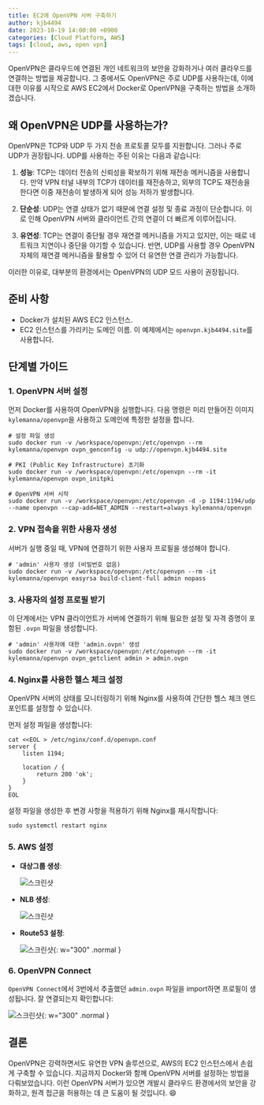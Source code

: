```yaml
---
title: EC2에 OpenVPN 서버 구축하기
author: kjb4494
date: 2023-10-19 14:00:00 +0900
categories: [Cloud Platform, AWS]
tags: [cloud, aws, open vpn]
---
```


OpenVPN은 클라우드에 연결된 개인 네트워크의 보안을 강화하거나 여러 클라우드를 연결하는 방법을 제공합니다. 그 중에서도 OpenVPN은 주로 UDP를 사용하는데, 이에 대한 이유를 시작으로 AWS EC2에서 Docker로 OpenVPN을 구축하는 방법을 소개하겠습니다.

## 왜 OpenVPN은 UDP를 사용하는가?

OpenVPN은 TCP와 UDP 두 가지 전송 프로토콜 모두를 지원합니다. 그러나 주로 UDP가 권장됩니다. UDP를 사용하는 주된 이유는 다음과 같습니다:

1. **성능**: TCP는 데이터 전송의 신뢰성을 확보하기 위해 재전송 메커니즘을 사용합니다. 만약 VPN 터널 내부의 TCP가 데이터를 재전송하고, 외부의 TCP도 재전송을 한다면 이중 재전송이 발생하게 되어 성능 저하가 발생합니다.

2. **단순성**: UDP는 연결 상태가 없기 때문에 연결 설정 및 종료 과정이 단순합니다. 이로 인해 OpenVPN 서버와 클라이언트 간의 연결이 더 빠르게 이루어집니다.

3. **유연성**: TCP는 연결이 중단될 경우 재연결 메커니즘을 가지고 있지만, 이는 때로 네트워크 지연이나 중단을 야기할 수 있습니다. 반면, UDP를 사용할 경우 OpenVPN 자체의 재연결 메커니즘을 활용할 수 있어 더 유연한 연결 관리가 가능합니다.

이러한 이유로, 대부분의 환경에서는 OpenVPN의 UDP 모드 사용이 권장됩니다.

## 준비 사항

- Docker가 설치된 AWS EC2 인스턴스.
- EC2 인스턴스를 가리키는 도메인 이름. 이 예제에서는 `openvpn.kjb4494.site`를 사용합니다.

## 단계별 가이드

### 1. OpenVPN 서버 설정

먼저 Docker를 사용하여 OpenVPN을 실행합니다. 다음 명령은 미리 만들어진 이미지 `kylemanna/openvpn`을 사용하고 도메인에 특정한 설정을 합니다.

```shell
# 설정 파일 생성
sudo docker run -v /workspace/openvpn:/etc/openvpn --rm kylemanna/openvpn ovpn_genconfig -u udp://openvpn.kjb4494.site

# PKI (Public Key Infrastructure) 초기화
sudo docker run -v /workspace/openvpn:/etc/openvpn --rm -it kylemanna/openvpn ovpn_initpki

# OpenVPN 서버 시작
sudo docker run -v /workspace/openvpn:/etc/openvpn -d -p 1194:1194/udp --name openvpn --cap-add=NET_ADMIN --restart=always kylemanna/openvpn
```

### 2. VPN 접속을 위한 사용자 생성

서버가 실행 중일 때, VPN에 연결하기 위한 사용자 프로필을 생성해야 합니다.

```shell
# 'admin' 사용자 생성 (비밀번호 없음)
sudo docker run -v /workspace/openvpn:/etc/openvpn --rm -it kylemanna/openvpn easyrsa build-client-full admin nopass
```

### 3. 사용자의 설정 프로필 받기

이 단계에서는 VPN 클라이언트가 서버에 연결하기 위해 필요한 설정 및 자격 증명이 포함된 `.ovpn` 파일을 생성합니다.

```shell
# 'admin' 사용자에 대한 'admin.ovpn' 생성
sudo docker run -v /workspace/openvpn:/etc/openvpn --rm -it kylemanna/openvpn ovpn_getclient admin > admin.ovpn
```

### 4. Nginx를 사용한 헬스 체크 설정

OpenVPN 서버의 상태를 모니터링하기 위해 Nginx를 사용하여 간단한 헬스 체크 엔드포인트를 설정할 수 있습니다.

먼저 설정 파일을 생성합니다:

```shell
cat <<EOL > /etc/nginx/conf.d/openvpn.conf
server {
    listen 1194;

    location / {
        return 200 'ok';
    }
}
EOL
```

설정 파일을 생성한 후 변경 사항을 적용하기 위해 Nginx를 재시작합니다:

```shell
sudo systemctl restart nginx
```

### 5. AWS 설정

- **대상그룹 생성**:

  ![스크린샷](/assets/img/posts/2023-10-19/스크린샷%202023-10-19%20141933.png)

- **NLB 생성**:

  ![스크린샷](/assets/img/posts/2023-10-19/스크린샷%202023-10-19%20142047.png)

- **Route53 설정**:

  ![스크린샷](/assets/img/posts/2023-10-19/스크린샷%202023-10-19%20142326.png){: w="300" .normal }

### 6. OpenVPN Connect

`OpenVPN Connect`에서 3번에서 추출했던 `admin.ovpn` 파일을 import하면 프로필이 생성됩니다. 잘 연결되는지 확인합니다:

![스크린샷](/assets/img/posts/2023-10-19/스크린샷%202023-10-19%20142222.png){: w="300" .normal }

## 결론

OpenVPN은 강력하면서도 유연한 VPN 솔루션으로, AWS의 EC2 인스턴스에서 손쉽게 구축할 수 있습니다. 지금까지 Docker와 함께 OpenVPN 서버를 설정하는 방법을 다뤄보았습니다. 이런 OpenVPN 서버가 있으면 개발시 클라우드 환경에서의 보안을 강화하고, 원격 접근을 허용하는 데 큰 도움이 될 것입니다. 😄
